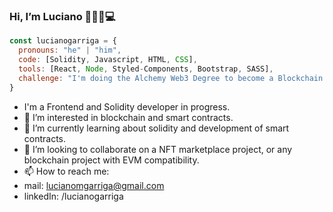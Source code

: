 ### Hi, I’m Luciano 👋:curly_haired_man::computer:

``` js
const lucianogarriga = {
  pronouns: "he" | "him",
  code: [Solidity, Javascript, HTML, CSS],
  tools: [React, Node, Styled-Components, Bootstrap, SASS],
  challenge: "I'm doing the Alchemy Web3 Degree to become a Blockchain Developer"
}
```
-  I'm a Frontend and Solidity developer in progress.
- 👀 I’m interested in blockchain and smart contracts.
- 🌱 I’m currently learning about solidity and development of smart contracts. 
- 👀 I’m looking to collaborate on a NFT marketplace project, or any blockchain project with EVM compatibility.
- 📫 How to reach me:
- mail: lucianomgarriga@gmail.com
- linkedIn: /lucianogarriga

<!---
lucianogarriga/lucianogarriga is a ✨ special ✨ repository because its `README.md` (this file) appears on your GitHub profile.
You can click the Preview link to take a look at your changes.
--->
